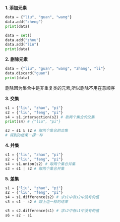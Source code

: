 **1. 添加元素**
```python
data = {"liu", "guan", "wang"}
data.add("zheng")
print(data)
```
```python
data = set()
data.add("zhou")
data.add("lin")
print(data)
```

**2. 删除元素**
```python
data = {"liu", "guan", "wang", "zhang", "li"}
data.discard("guan")
print(data)
```
删除因为集合中是非重复类的元素,所以删除不用在意顺序

**3. 交集**
```python
s1 = {"liu", "zhao", "pi"}
s2 = {"liu", "feng", "pi"}
s4 = s1.intersection(s2) # 取两个集合的交集
print(s4) # {"liu", "pi"}

s3 = s1 & s2 # 取两个集合的交集
# 得到的结果一摸一样
```

**4. 并集**
```python
s1 = {"liu", "zhao", "pi"}
s2 = {"liu", "feng", "pi"}
s4 = s1.union(s2) # 取两个集合并集
s3 = s1 | s2 # 取两个集合并集
```

**5. 差集**
```python
s1 = {"liu", "zhao", "pi"}
s2 = {"liu", "feng", "pi"}
s4 = s1.difference(s2) # 求s1中有s2中没有的值
s3 = s1 - s2 # 跟上边一样的结果

s5 = s2.difference(s1) # 求s2中有s1中没有的值
s6 = s2 - s1
```
